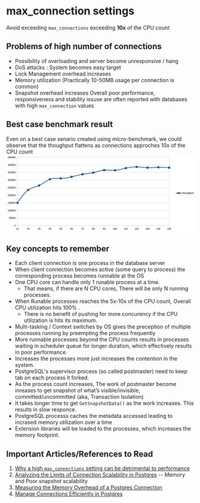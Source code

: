 # max_connection settings
Avoid exceeding `max_connections` exceeding **10x** of the CPU count


## Problems of high number of connections
* Possibility of overloading and server become unresponsive / hang
* DoS attacks : System becomes easy target
* Lock Management overhead increases
* Memory utilization (Practically 10-50MB usage per connection is common)
* Snapshot overhead increases
Overall poor performance, responsiveness and stability issuse are often reported with databases with high `max_connection` values

## Best case benchmark result
 Even on a best case senario created using micro-benchmark, we could observe that the thoughput flattens as connections approches 10x of the CPU count  
 ![throughput graph](../images/throughput.png)


## Key concepts to remember
* Each client connection is one process in the database server
* When client connection becomes active (some query to process) the corresponding process becomes runnable at the OS
* One CPU core can handle only 1 runable process at a time.
  * That means, if there are N CPU cores, There will be only N running processes.
* When Runable processes reaches the 5x-10x of the CPU count, Overall CPU utilization hits 100% .
  * There is no benefit of pushing for more concurency if the CPU utilization is hits its maximum.
* Multi-tasking / Context switches by OS gives the preception of multiple processes running by preempting the process frequently
* More runnable processes beyond the CPU counts results in processes waiting in scheduler queue for longer duration, which effectively results in poor performance.
* Increases the processes more just increases the contention in the system.
* PostgreSQL's supervisor process (so called postmaster) need to keep tab on each process it forked.
 * As the process count increases, The work of postmaster become inreases to get snapshot of what’s visible/invisible, committed/uncommitted (aka, Transaction Isolation)
 * It takes longer time to get  `GetSnapshotData()` as the work increases. This results in slow responce.
 * PostgreSQL processs caches the metadata accessed leading to incrased memory utilization over a time
 * Extension libraries will be loaded to the processes, which increases the memory footprint.
  
## Important Articles/References to Read
 1. [Why a high `max_connections` setting can be detrimental to performance](https://richyen.com/postgres/2021/09/03/less-is-more-max-connections.html)
 2. [Analyzing the Limits of Connection Scalability in Postgres](https://www.citusdata.com/blog/2020/10/08/analyzing-connection-scalability/) -- Memory and Poor snapshot scalability 
 3. [Measuring the Memory Overhead of a Postgres Connection](https://blog.anarazel.de/2020/10/07/measuring-the-memory-overhead-of-a-postgres-connection/)
 4. [Manage Connections Efficiently in Postgres](https://brandur.org/postgres-connections)




  
